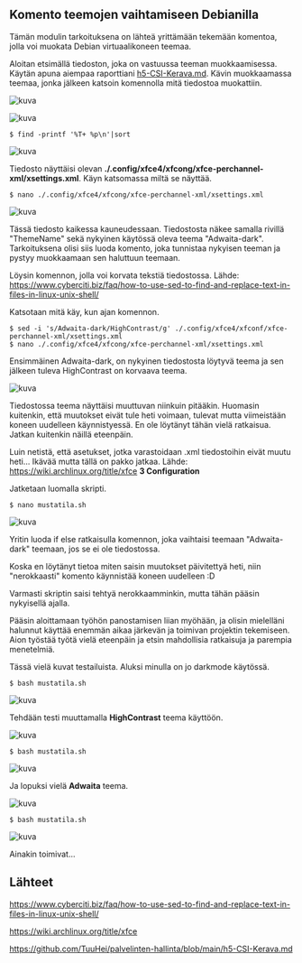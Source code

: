 ## Komento teemojen vaihtamiseen Debianilla

Tämän modulin tarkoituksena on lähteä yrittämään tekemään komentoa, jolla voi muokata Debian virtuaalikoneen teemaa.

Aloitan etsimällä tiedoston, joka on vastuussa teeman muokkaamisessa. Käytän apuna aiempaa raporttiani [h5-CSI-Kerava.md](https://github.com/TuuHei/palvelinten-hallinta/blob/main/h5-CSI-Kerava.md). Kävin muokkaamassa teemaa, jonka jälkeen katsoin komennolla mitä tiedostoa muokattiin.

![kuva](https://github.com/TuuHei/palvelinten-hallinta/assets/122973223/2e3c2015-9a52-411d-953c-229f3a82352f)

![kuva](https://github.com/TuuHei/palvelinten-hallinta/assets/122973223/28715e19-e2b3-4ae4-9b07-0d9fde59f032)

    $ find -printf '%T+ %p\n'|sort

![kuva](https://github.com/TuuHei/palvelinten-hallinta/assets/122973223/5838cc1e-95f3-4681-b6a1-d8050867d105)

Tiedosto näyttäisi olevan **./.config/xfce4/xfcong/xfce-perchannel-xml/xsettings.xml**. Käyn katsomassa miltä se näyttää.

    $ nano ./.config/xfce4/xfcong/xfce-perchannel-xml/xsettings.xml

![kuva](https://github.com/TuuHei/palvelinten-hallinta/assets/122973223/2e30f51b-62af-4469-8566-dfb948f8c858)

Tässä tiedosto kaikessa kauneudessaan. Tiedostosta näkee samalla rivillä "ThemeName" sekä nykyinen käytössä oleva teema "Adwaita-dark". Tarkoituksena olisi siis luoda komento, joka tunnistaa nykyisen teeman ja pystyy muokkaamaan sen haluttuun teemaan. 

Löysin komennon, jolla voi korvata tekstiä tiedostossa. Lähde: https://www.cyberciti.biz/faq/how-to-use-sed-to-find-and-replace-text-in-files-in-linux-unix-shell/

Katsotaan mitä käy, kun ajan komennon.

    $ sed -i 's/Adwaita-dark/HighContrast/g' ./.config/xfce4/xfconf/xfce-perchannel-xml/xsettings.xml
    $ nano ./.config/xfce4/xfcong/xfce-perchannel-xml/xsettings.xml

Ensimmäinen Adwaita-dark, on nykyinen tiedostosta löytyvä teema ja sen jälkeen tuleva HighContrast on korvaava teema.

![kuva](https://github.com/TuuHei/palvelinten-hallinta/assets/122973223/9f0a8adf-edcf-4ad7-b59b-01868380d4db)

Tiedostossa teema näyttäisi muuttuvan niinkuin pitääkin. Huomasin kuitenkin, että muutokset eivät tule heti voimaan, tulevat mutta viimeistään koneen uudelleen käynnistyessä. En ole löytänyt tähän vielä ratkaisua. Jatkan kuitenkin näillä eteenpäin.

Luin netistä, että asetukset, jotka varastoidaan .xml tiedostoihin eivät muutu heti... Ikävää mutta tällä on pakko jatkaa. Lähde: https://wiki.archlinux.org/title/xfce **3 Configuration**

Jatketaan luomalla skripti. 

    $ nano mustatila.sh
    
![kuva](https://github.com/TuuHei/palvelinten-hallinta/assets/122973223/07fdc123-daa0-477c-9ab4-0a123b3d75c4)

Yritin luoda if else ratkaisulla komennon, joka vaihtaisi teemaan "Adwaita-dark" teemaan, jos se ei ole tiedostossa. 

Koska en löytänyt tietoa miten saisin muutokset päivitettyä heti, niin "nerokkaasti" komento käynnistää koneen uudelleen :D

Varmasti skriptin saisi tehtyä nerokkaamminkin, mutta tähän pääsin nykyisellä ajalla.

Pääsin aloittamaan työhön panostamisen liian myöhään, ja olisin mielelläni halunnut käyttää enemmän aikaa järkevän ja toimivan projektin tekemiseen. Aion työstää työtä vielä eteenpäin ja etsin mahdollisia ratkaisuja ja parempia menetelmiä.

Tässä vielä kuvat testailuista. Aluksi minulla on jo darkmode käytössä.

    $ bash mustatila.sh

![kuva](https://github.com/TuuHei/palvelinten-hallinta/assets/122973223/67403557-45cb-40c6-b3d2-e6059d28220c)

Tehdään testi muuttamalla **HighContrast** teema käyttöön.

![kuva](https://github.com/TuuHei/palvelinten-hallinta/assets/122973223/72cbc89e-08a8-4a05-a5fa-c0808ba34119)

    $ bash mustatila.sh

![kuva](https://github.com/TuuHei/palvelinten-hallinta/assets/122973223/06d8add9-7ca2-45f2-93a1-4aaeb5b35b88)

Ja lopuksi vielä **Adwaita** teema.

![kuva](https://github.com/TuuHei/palvelinten-hallinta/assets/122973223/cc8a76e8-822a-48fd-a340-24a164eeab08)

    $ bash mustatila.sh

![kuva](https://github.com/TuuHei/palvelinten-hallinta/assets/122973223/a4087469-0667-4d94-a9e4-beaa6825e89c)


Ainakin toimivat...

## Lähteet

https://www.cyberciti.biz/faq/how-to-use-sed-to-find-and-replace-text-in-files-in-linux-unix-shell/

https://wiki.archlinux.org/title/xfce

https://github.com/TuuHei/palvelinten-hallinta/blob/main/h5-CSI-Kerava.md
